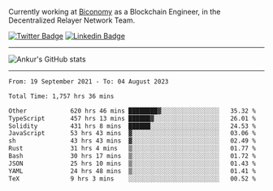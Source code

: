 Currently working at [Biconomy](https://biconomy.io/) as a Blockchain Engineer, in the Decentralized Relayer Network Team.

 [![Twitter Badge](https://img.shields.io/badge/-@ankurdubey521-1ca0f1?style=flat-square&labelColor=1ca0f1&logo=twitter&logoColor=white&link=https://twitter.com/ankurdubey521)](https://twitter.com/ankurdubey521) [![Linkedin Badge](https://img.shields.io/badge/-ankurdubey521-blue?style=flat-square&logo=Linkedin&logoColor=white&link=https://www.linkedin.com/in/ankurdubey521/)](https://www.linkedin.com/in/ankurdubey521/)

<hr/>

![Ankur's GitHub stats](https://github-readme-stats.vercel.app/api?username=ankurdubey521&count_private=true&theme=radical)

<hr/>

<!--START_SECTION:waka-->

```txt
From: 19 September 2021 - To: 04 August 2023

Total Time: 1,757 hrs 36 mins

Other            620 hrs 46 mins ████████▓░░░░░░░░░░░░░░░░   35.32 %
TypeScript       457 hrs 13 mins ██████▓░░░░░░░░░░░░░░░░░░   26.01 %
Solidity         431 hrs 8 mins  ██████░░░░░░░░░░░░░░░░░░░   24.53 %
JavaScript       53 hrs 43 mins  ▓░░░░░░░░░░░░░░░░░░░░░░░░   03.06 %
sh               43 hrs 43 mins  ▓░░░░░░░░░░░░░░░░░░░░░░░░   02.49 %
Rust             31 hrs 4 mins   ▒░░░░░░░░░░░░░░░░░░░░░░░░   01.77 %
Bash             30 hrs 17 mins  ▒░░░░░░░░░░░░░░░░░░░░░░░░   01.72 %
JSON             25 hrs 10 mins  ▒░░░░░░░░░░░░░░░░░░░░░░░░   01.43 %
YAML             24 hrs 48 mins  ▒░░░░░░░░░░░░░░░░░░░░░░░░   01.41 %
TeX              9 hrs 3 mins    ░░░░░░░░░░░░░░░░░░░░░░░░░   00.52 %
```

<!--END_SECTION:waka-->
